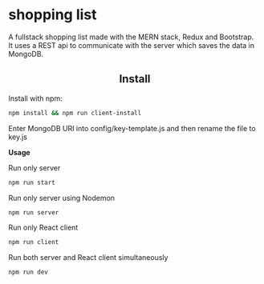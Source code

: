   <h1>shopping list</h1>
  <p>
  A fullstack shopping list made with the MERN stack, Redux and Bootstrap.<br>It uses a REST api to communicate with the server which saves the data in MongoDB.
  </p>
</div>

<h2 align="center">Install</h2>

Install with npm:

```bash
npm install && npm run client-install
```

Enter MongoDB URI into config/key-template.js and then rename the file to key.js

**Usage**

Run only server

```bash
npm run start
```

Run only server using Nodemon

```bash
npm run server
```

Run only React client

```bash
npm run client
```

Run both server and React client simultaneously

```bash
npm run dev
```
